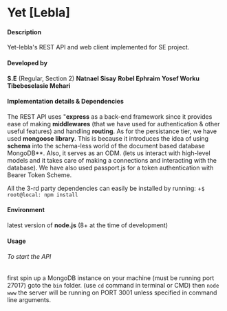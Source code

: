 # Yet [Lebla]

#### Description
Yet-lebla's REST API and web client implemented for SE project.

#### Developed by
**S.E** (Regular, Section 2)
**Natnael Sisay** 
**Robel Ephraim** 
**Yosef Worku** 
**Tibebeselasie Mehari** 

#### Implementation details & Dependencies
The REST API uses "**express** as a back-end framework since it provides ease of making **middlewares** (that we have used for authentication & other useful features) and handling **routing**.
As for the persistance tier, we have used **mongoose library**. This is because it introduces the idea of using **schema** into the schema-less world of the document based database MongoDB**. Also, it serves as an ODM. (lets us interact with high-level models and it takes care of making a connections and interacting with the database).
We have also used passport.js for a token authentication with Bearer Token Scheme. 

All the 3-rd party dependencies can easily be installed by running:
+`$ root@local: npm install`

#### Environment
latest version of **node.js** (8+ at the time of development)

#### Usage
###### To start the API
first spin up a MongoDB instance on your machine (must be running port 27017)
goto the `bin` folder. (use `cd` command in terminal or CMD)
then
`node www`
the server will be running on PORT 3001 unless specified in command line arguments.
